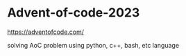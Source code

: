 # Advent-of-code-2023


https://adventofcode.com/


solving AoC problem using python, c++, bash, etc language
